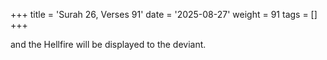 +++
title = 'Surah 26, Verses 91'
date = '2025-08-27'
weight = 91
tags = []
+++

and the Hellfire will be displayed to the deviant.